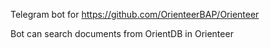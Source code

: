 Telegram bot for https://github.com/OrienteerBAP/Orienteer

Bot can search documents from OrientDB in Orienteer